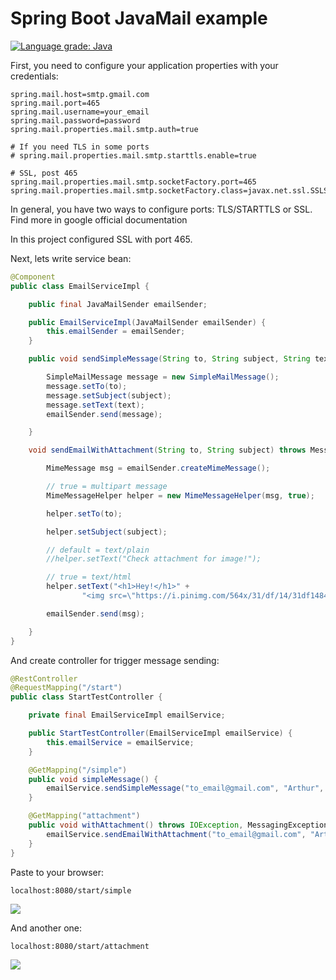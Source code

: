 # Spring Boot JavaMail example 
[![Language grade: Java](https://img.shields.io/lgtm/grade/java/g/AppLoidx/spring-mail-example.svg?logo=lgtm&logoWidth=18)](https://lgtm.com/projects/g/AppLoidx/spring-mail-example/context:java)


First, you need to configure your application properties with your credentials:

```properties
spring.mail.host=smtp.gmail.com
spring.mail.port=465
spring.mail.username=your_email
spring.mail.password=password
spring.mail.properties.mail.smtp.auth=true

# If you need TLS in some ports
# spring.mail.properties.mail.smtp.starttls.enable=true

# SSL, post 465
spring.mail.properties.mail.smtp.socketFactory.port=465
spring.mail.properties.mail.smtp.socketFactory.class=javax.net.ssl.SSLSocketFactory
```

In general, you have two ways to configure ports: TLS/STARTTLS or SSL. Find more in google official documentation

In this project configured SSL with port 465.

Next, lets write service bean:

```java
@Component
public class EmailServiceImpl {

    public final JavaMailSender emailSender;

    public EmailServiceImpl(JavaMailSender emailSender) {
        this.emailSender = emailSender;
    }

    public void sendSimpleMessage(String to, String subject, String text) {

        SimpleMailMessage message = new SimpleMailMessage();
        message.setTo(to);
        message.setSubject(subject);
        message.setText(text);
        emailSender.send(message);

    }

    void sendEmailWithAttachment(String to, String subject) throws MessagingException {

        MimeMessage msg = emailSender.createMimeMessage();

        // true = multipart message
        MimeMessageHelper helper = new MimeMessageHelper(msg, true);

        helper.setTo(to);

        helper.setSubject(subject);

        // default = text/plain
        //helper.setText("Check attachment for image!");

        // true = text/html
        helper.setText("<h1>Hey!</h1>" +
                "<img src=\"https://i.pinimg.com/564x/31/df/14/31df1484768d55b36fc62b30e935b95c.jpg\" />", true);

        emailSender.send(msg);

    }
}
```

And create controller for trigger message sending:

```java
@RestController
@RequestMapping("/start")
public class StartTestController {

    private final EmailServiceImpl emailService;

    public StartTestController(EmailServiceImpl emailService) {
        this.emailService = emailService;
    }

    @GetMapping("/simple")
    public void simpleMessage() {
        emailService.sendSimpleMessage("to_email@gmail.com", "Arthur", "Hello!");
    }

    @GetMapping("attachment")
    public void withAttachment() throws IOException, MessagingException {
        emailService.sendEmailWithAttachment("to_email@gmail.com", "Arthur");
    }
}
```

Paste to your browser:
```
localhost:8080/start/simple
```
![](https://i.imgur.com/L3ZiJbV.png)

And another one:
```
localhost:8080/start/attachment
```

![](https://i.imgur.com/qeMkeg5.png)
